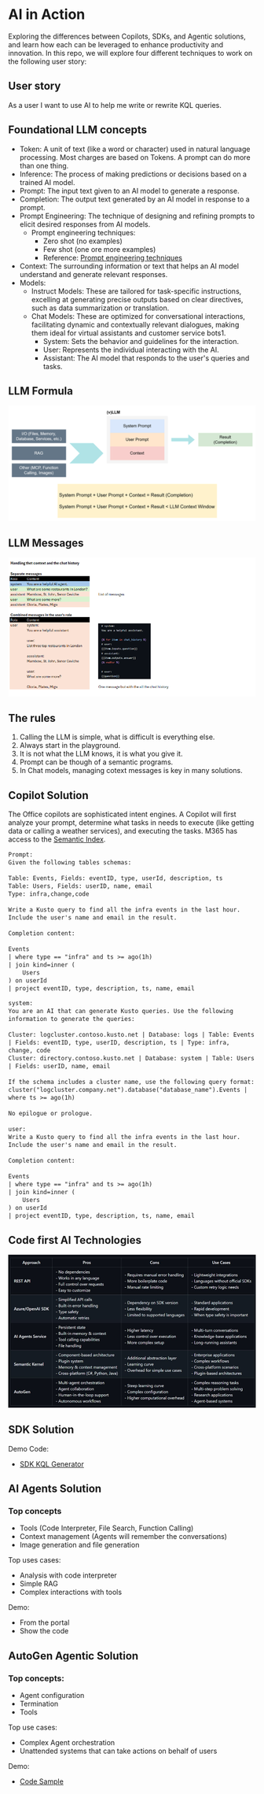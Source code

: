 # AI in Action

Exploring the differences between Copilots, SDKs, and Agentic solutions, and learn how each can be leveraged to enhance productivity and innovation. In this repo, we will explore four different techniques to work on the following user story:

## User story

As a user I want to use AI to help me write or rewrite KQL queries.

## Foundational LLM concepts

- Token: A unit of text (like a word or character) used in natural language processing. Most charges are based on Tokens. A prompt can do more than one thing.
- Inference: The process of making predictions or decisions based on a trained AI model.
- Prompt: The input text given to an AI model to generate a response.
- Completion: The output text generated by an AI model in response to a prompt.
- Prompt Engineering: The technique of designing and refining prompts to elicit desired responses from AI models.
  - Prompt engineering techniques:
    - Zero shot (no examples)
    - Few shot (one ore more examples)
    - Reference: [Prompt engineering techniques](https://www.promptingguide.ai/techniques)
- Context: The surrounding information or text that helps an AI model understand and generate relevant responses.
- Models:
  - Instruct Models: These are tailored for task-specific instructions, excelling at generating precise outputs based on clear directives, such as data summarization or translation.
  - Chat Models: These are optimized for conversational interactions, facilitating dynamic and contextually relevant dialogues, making them ideal for virtual assistants and customer service bots1.
    - System: Sets the behavior and guidelines for the interaction.
    - User: Represents the individual interacting with the AI.
    - Assistant: The AI model that responds to the user's queries and tasks.

## LLM Formula

![LLM Formulate](images/llm-formula.png)

## LLM Messages

![LLM Messages](images/llm-messages.png)

## The rules

1. Calling the LLM is simple, what is difficult is everything else.
2. Always start in the playground.
3. It is not what the LLM knows, it is what you give it.
4. Prompt can be though of a semantic programs.
5. In Chat models, managing cotext messages is key in many solutions.


## Copilot Solution

The Office copilots are sophisticated intent engines. A Copilot will first analyze your prompt, determine what tasks in needs to execute (like getting data or calling a weather services), and executing the tasks. M365 has access to the [Semantic Index](https://learn.microsoft.com/en-us/microsoftsearch/semantic-index-for-copilot).

```text
Prompt:
Given the following tables schemas:

Table: Events, Fields: eventID, type, userId, description, ts
Table: Users, Fields: userID, name, email
Type: infra,change,code

Write a Kusto query to find all the infra events in the last hour. Include the user's name and email in the result.

Completion content:

Events
| where type == "infra" and ts >= ago(1h)
| join kind=inner (
    Users
) on userId
| project eventID, type, description, ts, name, email
```

```text
system:
You are an AI that can generate Kusto queries. Use the following information to generate the queries:

Cluster: logcluster.contoso.kusto.net | Database: logs | Table: Events | Fields: eventID, type, userID, description, ts | Type: infra, change, code
Cluster: directory.contoso.kusto.net | Database: system | Table: Users | Fields: userID, name, email

If the schema includes a cluster name, use the following query format:
cluster("logcluster.company.net").database("database_name").Events | where ts >= ago(1h)

No epilogue or prologue.

user:
Write a Kusto query to find all the infra events in the last hour. Include the user's name and email in the result.

Completion content:

Events
| where type == "infra" and ts >= ago(1h)
| join kind=inner (
    Users
) on userId
| project eventID, type, description, ts, name, email
```

## Code first AI Technologies

![Code First MS AI Technologies](images/code-first-table.png)

## SDK Solution

Demo Code:
- [SDK KQL Generator](https://github.com/msalemor/agentic-intro-autogen/blob/main/demos/sdk-kql-generator.py)

## AI Agents Solution

### Top concepts

- Tools (Code Interpreter, File Search, Function Calling)
- Context management (Agents will remember the conversations)
- Image generation and file generation

Top uses cases: 
- Analysis with code interpreter
- Simple RAG
- Complex interactions with tools

Demo:
- From the portal
- Show the code

## AutoGen Agentic Solution 

### Top concepts:

- Agent configuration
- Termination
- Tools

Top use cases:
- Complex Agent orchestration
- Unattended systems that can take actions on behalf of users

Demo:
- [Code Sample](https://github.com/msalemor/agentic-intro-autogen/blob/main/demos/kql-writer-agents.py)
